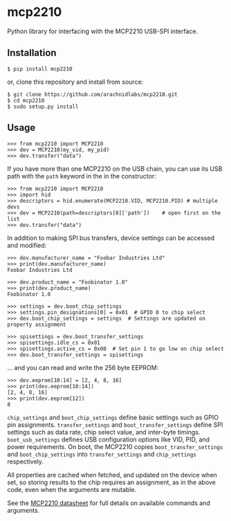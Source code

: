 mcp2210
=======

Python library for interfacing with the MCP2210 USB-SPI interface.

## Installation

    $ pip install mcp2210

or, clone this repository and install from source:

    $ git clone https://github.com/arachnidlabs/mcp2210.git
    $ cd mcp2210
    $ sudo setup.py install

## Usage

    >>> from mcp2210 import MCP2210
    >>> dev = MCP2210(my_vid, my_pid)
    >>> dev.transfer("data")

If you have more than one MCP2210 on the USB chain, you can use its USB path
with the `path` keyword in the in the constructor:

    >>> from mcp2210 import MCP2210
    >>> import hid
    >>> descriptors = hid.enumerate(MCP2210.VID, MCP2210.PID) # multiple devs
    >>> dev = MCP2210(path=descriptors[0]['path'])    # open first on the list
    >>> dev.transfer("data")


In addition to making SPI bus transfers, device settings can be accessed and
modified:

    >>> dev.manufacturer_name = "Foobar Industries Ltd"
    >>> print(dev.manufacturer_name)
    Foobar Industries Ltd

    >>> dev.product_name = "Foobinator 1.0"
    >>> print(dev.product_name)
    Foobinator 1.0

    >>> settings = dev.boot_chip_settings
    >>> settings.pin_designations[0] = 0x01  # GPIO 0 to chip select
    >>> dev.boot_chip_settings = settings  # Settings are updated on property assignment

    >>> spisettings = dev.boot_transfer_settings
    >>> spisettings.idle_cs = 0x01
    >>> spisettings.active_cs = 0x00  # Set pin 1 to go low on chip select
    >>> dev.boot_transfer_settings = spisettings

... and you can read and write the 256 byte EEPROM:

    >>> dev.eeprom[10:14] = [2, 4, 8, 16]
    >>> print(dev.eeprom[10:14])
    [2, 4, 8, 16]
    >>> print(dev.eeprom[12])
    8

`chip_settings` and `boot_chip_settings` define basic settings such as GPIO pin assignments. `transfer_settings` and `boot_transfer_settings` define SPI settings such as data rate, chip select value, and inter-byte timings. `boot_usb_settings` defines USB configuration options like VID, PID, and power requirements. On boot, the MCP2210 copies `boot_transfer_settings` and `boot_chip_settings` into `transfer_settings` and `chip_settings` respectively.

All properties are cached when fetched, and updated on the device when set, so storing results to the chip requires an assignment, as in the above code, even when the arguments are mutable.

See the [MCP2210 datasheet](http://ww1.microchip.com/downloads/en/DeviceDoc/22288A.pdf) for full details on available commands and arguments.

